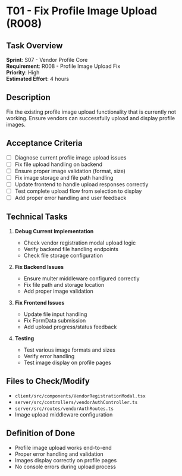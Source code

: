# T01 - Fix Profile Image Upload (R008)

## Task Overview
**Sprint**: S07 - Vendor Profile Core  
**Requirement**: R008 - Profile Image Upload Fix  
**Priority**: High  
**Estimated Effort**: 4 hours

## Description
Fix the existing profile image upload functionality that is currently not working. Ensure vendors can successfully upload and display profile images.

## Acceptance Criteria
- [ ] Diagnose current profile image upload issues
- [ ] Fix file upload handling on backend
- [ ] Ensure proper image validation (format, size)
- [ ] Fix image storage and file path handling
- [ ] Update frontend to handle upload responses correctly
- [ ] Test complete upload flow from selection to display
- [ ] Add proper error handling and user feedback

## Technical Tasks
1. **Debug Current Implementation**
   - Check vendor registration modal upload logic
   - Verify backend file handling endpoints
   - Check file storage configuration

2. **Fix Backend Issues**
   - Ensure multer middleware configured correctly
   - Fix file path and storage location
   - Add proper image validation

3. **Fix Frontend Issues**
   - Update file input handling
   - Fix FormData submission
   - Add upload progress/status feedback

4. **Testing**
   - Test various image formats and sizes
   - Verify error handling
   - Test image display on profile pages

## Files to Check/Modify
- `client/src/components/VendorRegistrationModal.tsx`
- `server/src/controllers/vendorAuthController.ts`
- `server/src/routes/vendorAuthRoutes.ts`
- Image upload middleware configuration

## Definition of Done
- Profile image upload works end-to-end
- Proper error handling and validation
- Images display correctly on profile pages
- No console errors during upload process